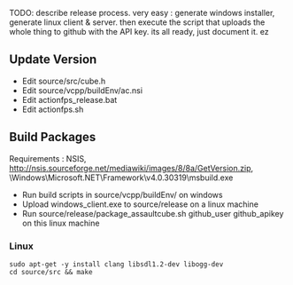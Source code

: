 TODO: describe release process. very easy : generate windows installer, generate linux client & server.
then execute the script that uploads the whole thing to github with the API key. its all ready, just document it.
ez

## Update Version

* Edit source/src/cube.h
* Edit source/vcpp/buildEnv/ac.nsi
* Edit actionfps_release.bat
* Edit actionfps.sh

## Build Packages

Requirements : NSIS, http://nsis.sourceforge.net/mediawiki/images/8/8a/GetVersion.zip, \Windows\Microsoft.NET\Framework\v4.0.30319\msbuild.exe

* Run build scripts in source/vcpp/buildEnv/ on windows
* Upload windows_client.exe to source/release on a linux machine
* Run source/release/package_assaultcube.sh github_user github_apikey on this linux machine


### Linux
```
sudo apt-get -y install clang libsdl1.2-dev libogg-dev
cd source/src && make
```
